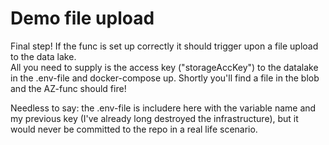 # Demo file upload #

Final step! If the func is set up correctly it should trigger upon a file upload to the data lake. </br>
All you need to supply is the access key ("storageAccKey") to the datalake in the .env-file and docker-compose up. Shortly you'll find a file in the blob and the AZ-func should fire! </br>

Needless to say: the .env-file is includere here with the variable name and my previous key (I've already long destroyed the infrastructure), but it would never be committed to the repo in a real life scenario.